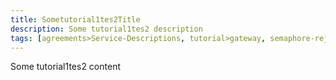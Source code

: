 ```yaml
---
title: Sometutorial1tes2Title
description: Some tutorial1tes2 description
tags: [agreements>Service-Descriptions, tutorial>gateway, semaphore-rejected>SAP-Simple-Finance, tutorial>product>sap-ui5, tutorial>Java-Connector-API-(JCo), agreements>maintenance-/-support-agreements, tutorial>Servlets-/-JSP, tutorial>product>mobile, language>Serbian---Latin, tutorial:product/sapHana]
---
```


Some tutorial1tes2 content 
